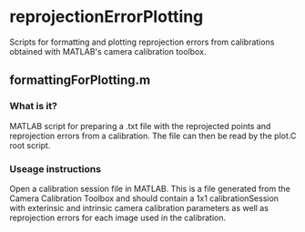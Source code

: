 # reprojectionErrorPlotting
Scripts for formatting and plotting reprojection errors from calibrations obtained with MATLAB's camera calibration toolbox.

## formattingForPlotting.m
### What is it?
MATLAB script for preparing a .txt file with the reprojected points and reprojection errors from a calibration. The file can then be read by the plot.C root script.
### Useage instructions
Open a calibration session file in MATLAB. This is a file generated from the Camera Calibration Toolbox and should contain a 1x1 calibrationSession with exterinsic and intrinsic camera calibration parameters as well as reprojection errors for each image used in the calibration.
